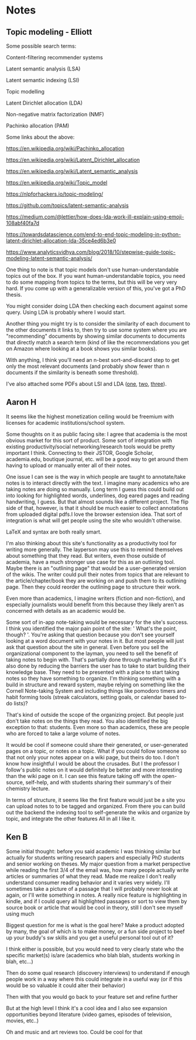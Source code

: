 # Notes

## Topic modeling - Elliott

Some possible search terms:

Content-filtering recommender systems

Latent semantic analysis (LSA)

Latent semantic indexing (LSI)

Topic modelling

Latent Dirichlet allocation (LDA)

Non-negative matrix factorization (NMF)

Pachinko allocation (PAM)


Some links about the above:

<https://en.wikipedia.org/wiki/Pachinko_allocation>

<https://en.wikipedia.org/wiki/Latent_Dirichlet_allocation>

<https://en.wikipedia.org/wiki/Latent_semantic_analysis>

<https://en.wikipedia.org/wiki/Topic_model>

<https://nlpforhackers.io/topic-modeling/>

<https://github.com/topics/latent-semantic-analysis>

<https://medium.com/@lettier/how-does-lda-work-ill-explain-using-emoji-108abf40fa7d>

<https://towardsdatascience.com/end-to-end-topic-modeling-in-python-latent-dirichlet-allocation-lda-35ce4ed6b3e0>

<https://www.analyticsvidhya.com/blog/2018/10/stepwise-guide-topic-modeling-latent-semantic-analysis/>

One thing to note is that topic models don't use human-understandable topics out of the box. If you want human-understandable topics, you need to do some mapping from topics to the terms, but this will be very very hard. If you come up with a generalizable version of this, you've got a PhD thesis.

You might consider doing LDA then checking each document against some query. Using LDA is probably where I would start.

Another thing you might try is to consider the similarity of each document to the other documents it links to, then try to use some system where you are "recommending" documents by showing similar documents to documents that directly match a search term (kind of like the recommendations you get on Amazon where looking at a book shows you similar books).

With anything, I think you'll need an n-best sort-and-discard step to get only the most relevant documents (and probably show fewer than n documents if the similarity is beneath some threshold).

I've also attached some PDFs about LSI and LDA ([one](https://drive.google.com/open?id=1EPrMEmUN-0UGJe3SmIFM837UyujBBtHs), [two](https://drive.google.com/open?id=1EPrMEmUN-0UGJe3SmIFM837UyujBBtHs), [three](https://drive.google.com/open?id=1EPrMEmUN-0UGJe3SmIFM837UyujBBtHs)).

## Aaron H

It seems like the highest monetization ceiling would be freemium with licenses for academic institutions/school system. 

Some thoughts on it as public facing site:
I agree that academia is the most obvious market for this sort of product. Some sort of integration with existing productivity/social networking/research tools would be pretty important I think. Connecting to their JSTOR, Google Scholar, academia.edu, boutique journal, etc. will be a good way to get around them having to upload or manually enter all of their notes. 

One issue I can see is the way in which people are taught to annotate/take notes is to interact directly with the text. I imagine many academics who are taking notes are doing so manually. Long term I guess this could build out into looking for highlighted words, underlines, dog eared pages and reading handwriting, I guess. But that almost sounds like a different project. The flip side of that, however, is that it should be much easier to collect annotations from uploaded digital pdfs.I love the browser extension idea. That sort of integration is what will get people using the site who wouldn't otherwise.

LaTeX and syntax are both really smart. 

I'm also thinking about this site's functionality as a productivity tool for writing more generally. The layperson may use this to remind themselves about something that they read. But writers, even those outside of academia, have a much stronger use case for this as an outlining tool. Maybe there is an "outlining page" that would be a user-generated version of the wikis. The writer could pull their notes from topics that are relevant to the article/chapter/book they are working on and push them to its outlining page. Then they could reorder the outlining page to structure their work. 

Even more than academics, I imagine writers (fiction and non-fiction), and especially journalists would benefit from this because they likely aren't as concerned with details as an academic would be.

Some sort of in-app note-taking would be necessary for the site's success. I think you identified the major pain point of the site: ' What's the point, though? '. You're asking that question because you don't see yourself looking at a word document with your notes in it. But most people will just ask that question about the site in general. Even before you sell the organizational component to the layman, you need to sell the benefit of taking notes to begin with. That's partially done through marketing. But it's also done by reducing the barriers the user has to take to start building their knowledge base. They need to be presented with a place to start taking notes so they have something to organize. I'm thinking something with a build in structure and reward system, maybe relying on something like the Cornell Note-taking System and including things like pomodoro timers and habit forming tools (streak calculators, setting goals, or calendar based to-do lists)?

That's kind of outside the scope of the organizing project. But people just don't take notes on the things they read. You also identified the big exception to that: students. Even more so than academics, these are people who are forced to take a large volume of notes. 

It would be cool if someone could share their generated, or user-generated pages on a topic, or notes on a topic. What if you could follow someone so that not only your notes appear on a wiki page, but theirs do too. I don't know how insightful I would be about the crusades. But I the professor I follow's public notes on it would definitely be better and more interesting than the wiki page on it. I can see this feature taking off with the open-source, self-help, and with students sharing their summary's of their chemistry lecture. 

In terms of structure, it seems like the first feature would just be a site you can upload notes to to be tagged and organized. From there you can build out the backend the indexing tool to self-generate the wikis and organize by topic, and integrate the other features
All in all I like it.

## Ken B

Some initial thought: before you said academic I was thinking similar but actually for students writing research papers and especially PhD students and senior working on theses. My major question from a market perspective while reading the first 3/4 of the email was, how many people actually write articles or summaries of what they read. Made me realize I don't really understand consumer reading behavior and it varies very widely. I'll sometimes take a picture of a passage that I will probably never look at again, or I'll write something in notes. A really nice feature is highlighting in kindle, and if I could query all highlighted passages or sort to view them by source book or article that would be cool in theory, still I don't see myself using much 

Biggest question for me is what is the goal here? Make a product adopted by many, the goal of which is to make money, or a fun side project to beef up your buddy's sw skills and you get a useful personal tool out of it?

I think either is possible, but you would need to very clearly state who the specific market(s) is/are (academics who blah blah, students working in blah, etc...)

Then do some qual research (discovery interviews) to understand if enough people work in a way where this could integrate in a useful way (or if this would be so valuable it could alter their behavior) 

Then with that you would go back to your feature set and refine further 

But at the high level I think it's a cool idea and I also see expansion opportunities beyond literature (video games, episodes of television, movies, etc..)

Oh and music and art reviews too. Could be cool for that
